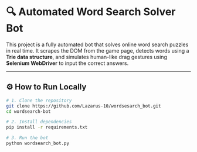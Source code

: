 # 🔍 Automated Word Search Solver Bot

This project is a fully automated bot that solves online word search puzzles in real time. It scrapes the DOM from the game page, detects words using a **Trie data structure**, and simulates human-like drag gestures using **Selenium WebDriver** to input the correct answers.

---

## ⚙️ How to Run Locally

```bash
# 1. Clone the repository
git clone https://github.com/Lazarus-10/wordsesarch_bot.git
cd wordsearch-bot

# 2. Install dependencies
pip install -r requirements.txt

# 3. Run the bot
python wordsearch_bot.py 
```